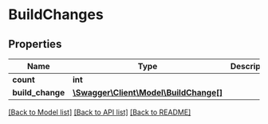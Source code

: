 # BuildChanges

## Properties
Name | Type | Description | Notes
------------ | ------------- | ------------- | -------------
**count** | **int** |  | [optional] 
**build_change** | [**\Swagger\Client\Model\BuildChange[]**](BuildChange.md) |  | [optional] 

[[Back to Model list]](../README.md#documentation-for-models) [[Back to API list]](../README.md#documentation-for-api-endpoints) [[Back to README]](../README.md)


